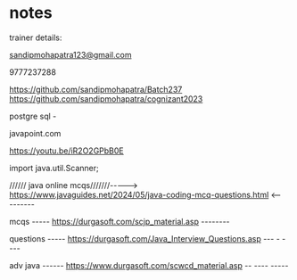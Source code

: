 # notes

trainer details:

sandipmohapatra123@gmail.com

9777237288



https://github.com/sandipmohapatra/Batch237
https://github.com/sandipmohapatra/cognizant2023

postgre sql -


javapoint.com




https://youtu.be/iR2O2GPbB0E


import java.util.Scanner;


////// java online mcqs///////----->    https://www.javaguides.net/2024/05/java-coding-mcq-questions.html   <---------



mcqs -----        https://durgasoft.com/scjp_material.asp     --------


questions -----    https://durgasoft.com/Java_Interview_Questions.asp  --- - - ---


adv java ------   https://www.durgasoft.com/scwcd_material.asp   -- ----  -----






